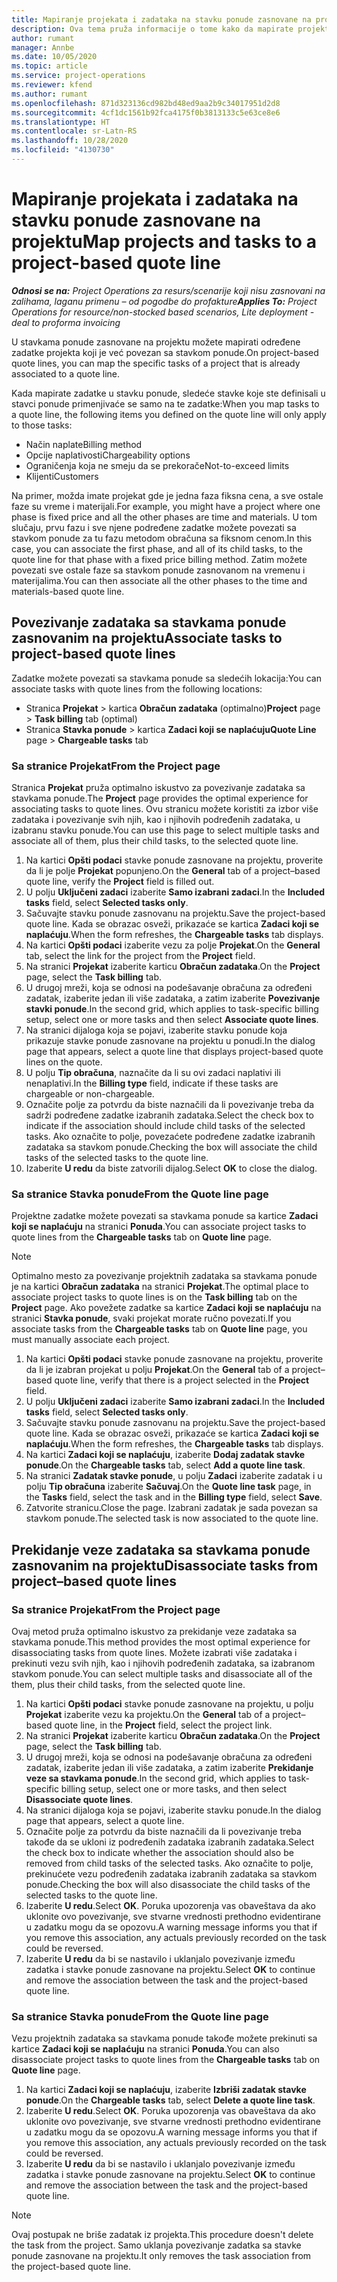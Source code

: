 ```yaml
---
title: Mapiranje projekata i zadataka na stavku ponude zasnovane na projektu
description: Ova tema pruža informacije o tome kako da mapirate projekte i zadatke u predmet zadatka zasnovanog na projektu.
author: rumant
manager: Annbe
ms.date: 10/05/2020
ms.topic: article
ms.service: project-operations
ms.reviewer: kfend
ms.author: rumant
ms.openlocfilehash: 871d323136cd982bd48ed9aa2b9c34017951d2d8
ms.sourcegitcommit: 4cf1dc1561b92fca4175f0b3813133c5e63ce8e6
ms.translationtype: HT
ms.contentlocale: sr-Latn-RS
ms.lasthandoff: 10/28/2020
ms.locfileid: "4130730"
---
```

# <a name="map-projects-and-tasks-to-a-project-based-quote-line"></a><span data-ttu-id="585b3-103">Mapiranje projekata i zadataka na stavku ponude zasnovane na projektu</span><span class="sxs-lookup"><span data-stu-id="585b3-103">Map projects and tasks to a project-based quote line</span></span>

<span data-ttu-id="585b3-104">_**Odnosi se na:** Project Operations za resurs/scenarije koji nisu zasnovani na zalihama, laganu primenu – od pogodbe do profakture_</span><span class="sxs-lookup"><span data-stu-id="585b3-104">_**Applies To:** Project Operations for resource/non-stocked based scenarios, Lite deployment - deal to proforma invoicing_</span></span>

<span data-ttu-id="585b3-105">U stavkama ponude zasnovane na projektu možete mapirati određene zadatke projekta koji je već povezan sa stavkom ponude.</span><span class="sxs-lookup"><span data-stu-id="585b3-105">On project-based quote lines, you can map the specific tasks of a project that is already associated to a quote line.</span></span>

<span data-ttu-id="585b3-106">Kada mapirate zadatke u stavku ponude, sledeće stavke koje ste definisali u stavci ponude primenjivaće se samo na te zadatke:</span><span class="sxs-lookup"><span data-stu-id="585b3-106">When you map tasks to a quote line, the following items you defined on the quote line will only apply to those tasks:</span></span>

- <span data-ttu-id="585b3-107">Način naplate</span><span class="sxs-lookup"><span data-stu-id="585b3-107">Billing method</span></span>
- <span data-ttu-id="585b3-108">Opcije naplativosti</span><span class="sxs-lookup"><span data-stu-id="585b3-108">Chargeability options</span></span>
- <span data-ttu-id="585b3-109">Ograničenja koja ne smeju da se prekorače</span><span class="sxs-lookup"><span data-stu-id="585b3-109">Not-to-exceed limits</span></span>
- <span data-ttu-id="585b3-110">Klijenti</span><span class="sxs-lookup"><span data-stu-id="585b3-110">Customers</span></span>

<span data-ttu-id="585b3-111">Na primer, možda imate projekat gde je jedna faza fiksna cena, a sve ostale faze su vreme i materijali.</span><span class="sxs-lookup"><span data-stu-id="585b3-111">For example, you might have a project where one phase is fixed price and all the other phases are time and materials.</span></span> <span data-ttu-id="585b3-112">U tom slučaju, prvu fazu i sve njene podređene zadatke možete povezati sa stavkom ponude za tu fazu metodom obračuna sa fiksnom cenom.</span><span class="sxs-lookup"><span data-stu-id="585b3-112">In this case, you can associate the first phase, and all of its child tasks, to the quote line for that phase with a fixed price billing method.</span></span> <span data-ttu-id="585b3-113">Zatim možete povezati sve ostale faze sa stavkom ponude zasnovanom na vremenu i materijalima.</span><span class="sxs-lookup"><span data-stu-id="585b3-113">You can then associate all the other phases to the time and materials-based quote line.</span></span>

## <a name="associate-tasks-to-project-based-quote-lines"></a><span data-ttu-id="585b3-114">Povezivanje zadataka sa stavkama ponude zasnovanim na projektu</span><span class="sxs-lookup"><span data-stu-id="585b3-114">Associate tasks to project-based quote lines</span></span>

<span data-ttu-id="585b3-115">Zadatke možete povezati sa stavkama ponude sa sledećih lokacija:</span><span class="sxs-lookup"><span data-stu-id="585b3-115">You can associate tasks with quote lines from the following locations:</span></span>

- <span data-ttu-id="585b3-116">Stranica **Projekat** > kartica **Obračun zadataka** (optimalno)</span><span class="sxs-lookup"><span data-stu-id="585b3-116">**Project** page > **Task billing** tab (optimal)</span></span>
- <span data-ttu-id="585b3-117">Stranica **Stavka ponude** > kartica **Zadaci koji se naplaćuju**</span><span class="sxs-lookup"><span data-stu-id="585b3-117">**Quote Line** page > **Chargeable tasks** tab</span></span> 

### <a name="from-the-project-page"></a><span data-ttu-id="585b3-118">Sa stranice Projekat</span><span class="sxs-lookup"><span data-stu-id="585b3-118">From the Project page</span></span>

<span data-ttu-id="585b3-119">Stranica **Projekat** pruža optimalno iskustvo za povezivanje zadataka sa stavkama ponude.</span><span class="sxs-lookup"><span data-stu-id="585b3-119">The **Project** page provides the optimal experience for associating tasks to quote lines.</span></span> <span data-ttu-id="585b3-120">Ovu stranicu možete koristiti za izbor više zadataka i povezivanje svih njih, kao i njihovih podređenih zadataka, u izabranu stavku ponude.</span><span class="sxs-lookup"><span data-stu-id="585b3-120">You can use this page to select multiple tasks and associate all of them, plus their child tasks, to the selected quote line.</span></span>

1. <span data-ttu-id="585b3-121">Na kartici **Opšti podaci** stavke ponude zasnovane na projektu, proverite da li je polje **Projekat** popunjeno.</span><span class="sxs-lookup"><span data-stu-id="585b3-121">On the **General** tab of a project–based quote line, verify the **Project** field is filled out.</span></span>
2. <span data-ttu-id="585b3-122">U polju **Uključeni zadaci** izaberite **Samo izabrani zadaci**.</span><span class="sxs-lookup"><span data-stu-id="585b3-122">In the **Included tasks** field, select **Selected tasks only**.</span></span>
3. <span data-ttu-id="585b3-123">Sačuvajte stavku ponude zasnovanu na projektu.</span><span class="sxs-lookup"><span data-stu-id="585b3-123">Save the project-based quote line.</span></span> <span data-ttu-id="585b3-124">Kada se obrazac osveži, prikazaće se kartica **Zadaci koji se naplaćuju**.</span><span class="sxs-lookup"><span data-stu-id="585b3-124">When the form refreshes, the **Chargeable tasks** tab displays.</span></span>
4. <span data-ttu-id="585b3-125">Na kartici **Opšti podaci** izaberite vezu za polje **Projekat**.</span><span class="sxs-lookup"><span data-stu-id="585b3-125">On the **General** tab, select the link for the project from the **Project** field.</span></span>
5. <span data-ttu-id="585b3-126">Na stranici **Projekat** izaberite karticu **Obračun zadataka**.</span><span class="sxs-lookup"><span data-stu-id="585b3-126">On the **Project** page, select the **Task billing** tab.</span></span>
6. <span data-ttu-id="585b3-127">U drugoj mreži, koja se odnosi na podešavanje obračuna za određeni zadatak, izaberite jedan ili više zadataka, a zatim izaberite **Povezivanje stavki ponude**.</span><span class="sxs-lookup"><span data-stu-id="585b3-127">In the second grid, which applies to task-specific billing setup, select one or more tasks and then select **Associate quote lines**.</span></span>
7. <span data-ttu-id="585b3-128">Na stranici dijaloga koja se pojavi, izaberite stavku ponude koja prikazuje stavke ponude zasnovane na projektu u ponudi.</span><span class="sxs-lookup"><span data-stu-id="585b3-128">In the dialog page that appears, select a quote line that displays project-based quote lines on the quote.</span></span>
8. <span data-ttu-id="585b3-129">U polju **Tip obračuna**, naznačite da li su ovi zadaci naplativi ili nenaplativi.</span><span class="sxs-lookup"><span data-stu-id="585b3-129">In the **Billing type** field, indicate if these tasks are chargeable or non-chargeable.</span></span>
9. <span data-ttu-id="585b3-130">Označite polje za potvrdu da biste naznačili da li povezivanje treba da sadrži podređene zadatke izabranih zadataka.</span><span class="sxs-lookup"><span data-stu-id="585b3-130">Select the check box to indicate if the association should include child tasks of the selected tasks.</span></span> <span data-ttu-id="585b3-131">Ako označite to polje, povezaćete podređene zadatke izabranih zadataka sa stavkom ponude.</span><span class="sxs-lookup"><span data-stu-id="585b3-131">Checking the box will associate the child tasks of the selected tasks to the quote line.</span></span>
10. <span data-ttu-id="585b3-132">Izaberite **U redu** da biste zatvorili dijalog.</span><span class="sxs-lookup"><span data-stu-id="585b3-132">Select **OK** to close the dialog.</span></span>

### <a name="from-the-quote-line-page"></a><span data-ttu-id="585b3-133">Sa stranice Stavka ponude</span><span class="sxs-lookup"><span data-stu-id="585b3-133">From the Quote line page</span></span>

<span data-ttu-id="585b3-134">Projektne zadatke možete povezati sa stavkama ponude sa kartice **Zadaci koji se naplaćuju** na stranici **Ponuda**.</span><span class="sxs-lookup"><span data-stu-id="585b3-134">You can associate project tasks to quote lines from the **Chargeable tasks** tab on **Quote line** page.</span></span>

>[!NOTE]
><span data-ttu-id="585b3-135">Optimalno mesto za povezivanje projektnih zadataka sa stavkama ponude je na kartici **Obračun zadataka** na stranici **Projekat**.</span><span class="sxs-lookup"><span data-stu-id="585b3-135">The optimal place to associate project tasks to quote lines is on the **Task billing** tab on the **Project** page.</span></span> <span data-ttu-id="585b3-136">Ako povežete zadatke sa kartice **Zadaci koji se naplaćuju** na stranici **Stavka ponude**, svaki projekat morate ručno povezati.</span><span class="sxs-lookup"><span data-stu-id="585b3-136">If you associate tasks from the **Chargeable tasks** tab on **Quote line** page, you must manually associate each project.</span></span>

1. <span data-ttu-id="585b3-137">Na kartici **Opšti podaci** stavke ponude zasnovane na projektu, proverite da li je izabran projekat u polju **Projekat**.</span><span class="sxs-lookup"><span data-stu-id="585b3-137">On the **General** tab of a project–based quote line, verify that there is a project selected in the **Project** field.</span></span>
2. <span data-ttu-id="585b3-138">U polju **Uključeni zadaci** izaberite **Samo izabrani zadaci**.</span><span class="sxs-lookup"><span data-stu-id="585b3-138">In the **Included tasks** field, select **Selected tasks only**.</span></span>
3. <span data-ttu-id="585b3-139">Sačuvajte stavku ponude zasnovanu na projektu.</span><span class="sxs-lookup"><span data-stu-id="585b3-139">Save the project-based quote line.</span></span> <span data-ttu-id="585b3-140">Kada se obrazac osveži, prikazaće se kartica **Zadaci koji se naplaćuju**.</span><span class="sxs-lookup"><span data-stu-id="585b3-140">When the form refreshes, the **Chargeable tasks** tab displays.</span></span>
4. <span data-ttu-id="585b3-141">Na kartici **Zadaci koji se naplaćuju**, izaberite **Dodaj zadatak stavke ponude**.</span><span class="sxs-lookup"><span data-stu-id="585b3-141">On the **Chargeable tasks** tab, select **Add a quote line task**.</span></span>
5. <span data-ttu-id="585b3-142">Na stranici **Zadatak stavke ponude**, u polju **Zadaci** izaberite zadatak i u polju **Tip obračuna** izaberite **Sačuvaj**.</span><span class="sxs-lookup"><span data-stu-id="585b3-142">On the **Quote line task** page, in the **Tasks** field, select the task and in the **Billing type** field, select **Save**.</span></span> 
6. <span data-ttu-id="585b3-143">Zatvorite stranicu.</span><span class="sxs-lookup"><span data-stu-id="585b3-143">Close the page.</span></span> <span data-ttu-id="585b3-144">Izabrani zadatak je sada povezan sa stavkom ponude.</span><span class="sxs-lookup"><span data-stu-id="585b3-144">The selected task is now associated to the quote line.</span></span>

## <a name="disassociate-tasks-from-projectbased-quote-lines"></a><span data-ttu-id="585b3-145">Prekidanje veze zadataka sa stavkama ponude zasnovanim na projektu</span><span class="sxs-lookup"><span data-stu-id="585b3-145">Disassociate tasks from project–based quote lines</span></span>

### <a name="from-the-project-page"></a><span data-ttu-id="585b3-146">Sa stranice Projekat</span><span class="sxs-lookup"><span data-stu-id="585b3-146">From the Project page</span></span>

<span data-ttu-id="585b3-147">Ovaj metod pruža optimalno iskustvo za prekidanje veze zadataka sa stavkama ponude.</span><span class="sxs-lookup"><span data-stu-id="585b3-147">This method provides the most optimal experience for disassociating tasks from quote lines.</span></span> <span data-ttu-id="585b3-148">Možete izabrati više zadataka i prekinuti vezu svih njih, kao i njihovih podređenih zadataka, sa izabranom stavkom ponude.</span><span class="sxs-lookup"><span data-stu-id="585b3-148">You can select multiple tasks and disassociate all of the them, plus their child tasks, from the selected quote line.</span></span>

1. <span data-ttu-id="585b3-149">Na kartici **Opšti podaci** stavke ponude zasnovane na projektu, u polju **Projekat** izaberite vezu ka projektu.</span><span class="sxs-lookup"><span data-stu-id="585b3-149">On the **General** tab of a project–based quote line, in the **Project** field, select the project link.</span></span>
2. <span data-ttu-id="585b3-150">Na stranici **Projekat** izaberite karticu **Obračun zadataka**.</span><span class="sxs-lookup"><span data-stu-id="585b3-150">On the **Project** page, select the **Task billing** tab.</span></span>
3. <span data-ttu-id="585b3-151">U drugoj mreži, koja se odnosi na podešavanje obračuna za određeni zadatak, izaberite jedan ili više zadataka, a zatim izaberite **Prekidanje veze sa stavkama ponude**.</span><span class="sxs-lookup"><span data-stu-id="585b3-151">In the second grid, which applies to task-specific billing setup, select one or more tasks, and then select **Disassociate quote lines**.</span></span>
4. <span data-ttu-id="585b3-152">Na stranici dijaloga koja se pojavi, izaberite stavku ponude.</span><span class="sxs-lookup"><span data-stu-id="585b3-152">In the dialog page that appears, select a quote line.</span></span>
5. <span data-ttu-id="585b3-153">Označite polje za potvrdu da biste naznačili da li povezivanje treba takođe da se ukloni iz podređenih zadataka izabranih zadataka.</span><span class="sxs-lookup"><span data-stu-id="585b3-153">Select the check box to indicate whether the association should also be removed from child tasks of the selected tasks.</span></span> <span data-ttu-id="585b3-154">Ako označite to polje, prekinućete vezu podređenih zadataka izabranih zadataka sa stavkom ponude.</span><span class="sxs-lookup"><span data-stu-id="585b3-154">Checking the box will also disassociate the child tasks of the selected tasks to the quote line.</span></span>
6. <span data-ttu-id="585b3-155">Izaberite **U redu**.</span><span class="sxs-lookup"><span data-stu-id="585b3-155">Select **OK**.</span></span> <span data-ttu-id="585b3-156">Poruka upozorenja vas obaveštava da ako uklonite ovo povezivanje, sve stvarne vrednosti prethodno evidentirane u zadatku mogu da se opozovu.</span><span class="sxs-lookup"><span data-stu-id="585b3-156">A warning message informs you that if you remove this association, any actuals previously recorded on the task could be reversed.</span></span> 
7. <span data-ttu-id="585b3-157">Izaberite **U redu** da bi se nastavilo i uklanjalo povezivanje između zadatka i stavke ponude zasnovane na projektu.</span><span class="sxs-lookup"><span data-stu-id="585b3-157">Select **OK** to continue and remove the association between the task and the project-based quote line.</span></span>

### <a name="from-the-quote-line-page"></a><span data-ttu-id="585b3-158">Sa stranice Stavka ponude</span><span class="sxs-lookup"><span data-stu-id="585b3-158">From the Quote line page</span></span>

<span data-ttu-id="585b3-159">Vezu projektnih zadataka sa stavkama ponude takođe možete prekinuti sa kartice **Zadaci koji se naplaćuju** na stranici **Ponuda**.</span><span class="sxs-lookup"><span data-stu-id="585b3-159">You can also disassociate project tasks to quote lines from the **Chargeable tasks** tab on **Quote line** page.</span></span>

1. <span data-ttu-id="585b3-160">Na kartici **Zadaci koji se naplaćuju**, izaberite **Izbriši zadatak stavke ponude**.</span><span class="sxs-lookup"><span data-stu-id="585b3-160">On the **Chargeable tasks** tab, select **Delete a quote line task**.</span></span>
2. <span data-ttu-id="585b3-161">Izaberite **U redu**.</span><span class="sxs-lookup"><span data-stu-id="585b3-161">Select **OK**.</span></span> <span data-ttu-id="585b3-162">Poruka upozorenja vas obaveštava da ako uklonite ovo povezivanje, sve stvarne vrednosti prethodno evidentirane u zadatku mogu da se opozovu.</span><span class="sxs-lookup"><span data-stu-id="585b3-162">A warning message informs you that if you remove this association, any actuals previously recorded on the task could be reversed.</span></span> 
3. <span data-ttu-id="585b3-163">Izaberite **U redu** da bi se nastavilo i uklanjalo povezivanje između zadatka i stavke ponude zasnovane na projektu.</span><span class="sxs-lookup"><span data-stu-id="585b3-163">Select **OK** to continue and remove the association between the task and the project-based quote line.</span></span>

>[!NOTE]
> <span data-ttu-id="585b3-164">Ovaj postupak ne briše zadatak iz projekta.</span><span class="sxs-lookup"><span data-stu-id="585b3-164">This procedure doesn't delete the task from the project.</span></span> <span data-ttu-id="585b3-165">Samo uklanja povezivanje zadatka sa stavke ponude zasnovane na projektu.</span><span class="sxs-lookup"><span data-stu-id="585b3-165">It only removes the task association from the project-based quote line.</span></span>
